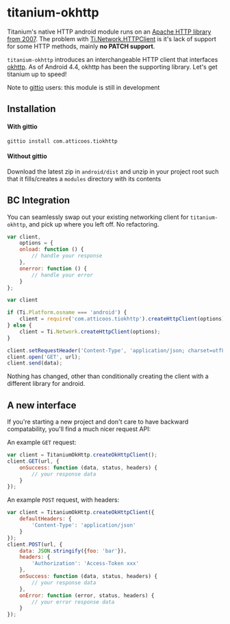 # titanium-okhttp
Titanium's native HTTP android module runs on an [Apache HTTP library from 2007](https://github.com/appcelerator/titanium_mobile/blob/58198c641d77e17d156431666e80bae732b5c130/android/titanium/src/thirdparty/org/apache/Commons-NOTICE.txt).
The problem with [Ti.Network.HTTPClient](http://docs.appcelerator.com/titanium/3.0/#!/api/Titanium.Network.HTTPClient) is it's lack of support for some HTTP methods, mainly **no PATCH support**.

`titanium-okhttp` introduces an interchangeable HTTP client that interfaces [okhttp](https://github.com/square/okhttp). As of Android 4.4, okhttp has been the supporting library. Let's get titanium up to speed!

Note to [gittio](http://gitt.io) users: this module is still in development

## Installation

#### With gittio
```
gittio install com.atticoos.tiokhttp
```

#### Without gittio
Download the latest zip in `android/dist` and unzip in your project root such that it fills/creates a `modules` directory with its contents

## BC Integration
You can seamlessly swap out your existing networking client for `titanium-okhttp`, and pick up where you left off. No refactoring.

```js
var client,
    options = {
	onload: function () {
		// handle your response
	},
	onerror: function () {
		// handle your error
	}
};

var client

if (Ti.Platform.osname === 'android') {
	client = require('com.atticoos.tiokhttp').createHttpClient(options);
} else {
	client = Ti.Network.createHttpClient(options);
}

client.setRequestHeader('Content-Type', 'application/json; charset=utf8');
client.open('GET', url);
client.send(data);
```

Nothing has changed, other than conditionally creating the client with a different library for android.

## A new interface
If you're starting a new project and don't care to have backward compatability, you'll find a much nicer request API:

An example `GET` request:
```js
var client = TitaniumOkHttp.createOkHttpClient();
client.GET(url, {
	onSuccess: function (data, status, headers) {
		// your response data
	}
});
```

An example `POST` request, with headers:
```js
var client = TitaniumOkHttp.createOkHttpClient({
	defaultHeaders: {
		'Content-Type': 'application/json'
	}
});
client.POST(url, {
	data: JSON.stringify({foo: 'bar'}),
	headers: {
		'Authorization': 'Access-Token xxx'
	},
	onSuccess: function (data, status, headers) {
		// your response data
	},
	onError: function (error, status, headers) {
		// your error response data
	}
});
```
